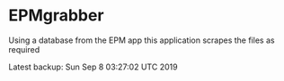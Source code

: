 # EPMgrabber
Using a database from the EPM app this application scrapes the files as required


Latest backup: Sun Sep 8 03:27:02 UTC 2019
